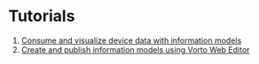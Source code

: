 # Tutorials

1. [Consume and visualize device data with information models](tutorial-create_webapp_with_vorto.md)
2. [Create and publish information models using Vorto Web Editor](tutorial-create_and_publish_with_web_editor.md)
